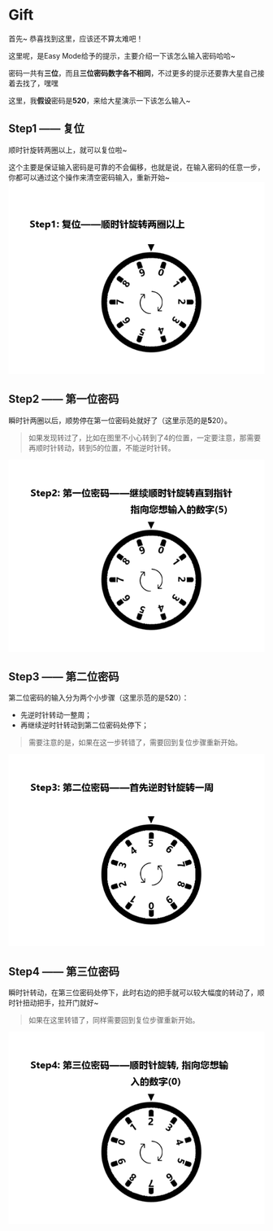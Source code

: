 # Gift
首先~ 恭喜找到这里，应该还不算太难吧！

这里呢，是Easy Mode给予的提示，主要介绍一下该怎么输入密码哈哈~

密码一共有**三位**，而且**三位密码数字各不相同**，不过更多的提示还要靠大星自己接着去找了，嘿嘿

这里，我**假设**密码是**520**，来给大星演示一下该怎么输入~

## Step1 —— 复位
顺时针旋转两圈以上，就可以复位啦~

这个主要是保证输入密码是可靠的不会偏移，也就是说，在输入密码的任意一步，你都可以通过这个操作来清空密码输入，重新开始~
![Step1](password_input/step1.gif)

## Step2 —— 第一位密码

瞬时针两圈以后，顺势停在第一位密码处就好了（这里示范的是**5**20）。

> 如果发现转过了，比如在图里不小心转到了4的位置，一定要注意，那需要再顺时针转动，转到5的位置，不能逆时针转。

![Step2](password_input/step2.gif)
## Step3 —— 第二位密码

第二位密码的输入分为两个小步骤（这里示范的是5**2**0）：

- 先逆时针转动一整周；
- 再继续逆时针转动到第二位密码处停下；

> 需要注意的是，如果在这一步转错了，需要回到复位步骤重新开始。

![Step3](password_input/step3.gif)
## Step4 —— 第三位密码

瞬时针转动，在第三位密码处停下，此时右边的把手就可以较大幅度的转动了，顺时针扭动把手，拉开门就好~

> 如果在这里转错了，同样需要回到复位步骤重新开始。

![Step4](password_input/step4.gif)